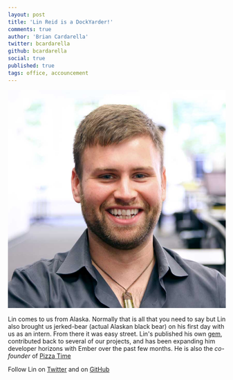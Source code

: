 ```yaml
---
layout: post
title: 'Lin Reid is a DockYarder!'
comments: true
author: 'Brian Cardarella'
twitter: bcardarella
github: bcardarella
social: true
published: true
tags: office, accouncement
---
```


![Lin Reid](/images/lreid.jpg)

Lin comes to us from Alaska. Normally that is all that you need to say
but Lin also brought us jerked-bear (actual Alaskan black bear) on his first day with us as an
intern. From there it was easy street. Lin's published his own
[gem](https://github.com/dockyard/stashable_params),
contributed back to several of our projects, and has been expanding him
developer horizons with Ember over the past few months. He is also the
*co-founder* of [Pizza Time](http://pizza-time.herokuapp.com)

Follow Lin on [Twitter](https://twitter.com/linstula) and on [GitHub](https://github.com/linstula)

